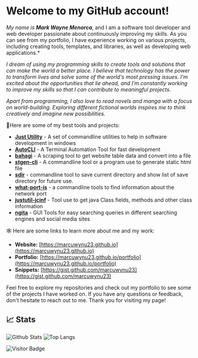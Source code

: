 

# Welcome to my **GitHub** account!

<i>My name is&nbsp;**Mark Wayne Menorca**</i>, and I am a software tool developer and web developer passionate about continuously improving my skills. As you can see from my portfolio, I have experience working on various projects, including creating tools, templates, and libraries, as well as developing web applications.\*

*I dream of using my programming skills to create tools and solutions that can make the world a better place. I believe that technology has the power to transform lives and solve some of the world's most pressing issues. I'm excited about the opportunities that lie ahead, and I'm constantly working to improve my skills so that I can contribute to meaningful projects.*

*Apart from programming, I also love to read novels and manga with a focus on world-building. Exploring different fictional worlds inspires me to think creatively and imagine new possibilities.*

🙋Here are some of my best tools and projects:

* <b>[Just Utility](https://github.com/just-utility)</b> \- A set of commandline utilities to help in software development in windows
* <b>[AutoCLI](https://github.com/autocli)</b> \- A Terminal Automation Tool for fast development
* <b>[bahagi](https:/github.com/bahagi)</b> \- A scraping tool to get website table data and convert into a file
* <b>[stgen-cli](https:/github.com/stgen-cli)</b> \- A commandline tool or a program use to generate static html file
* <b>[sdir](https://github.com/sdir)</b> \- commandline tool to save current directory and show list of save directory for future use\.
* <b>[what-port-is](https://github.com/what-port-is)</b> \- a commandline tools to find information about the network port
* <b>[justutil-jcinf](https:/github.com/justutil-jcinf)</b> \- Tool use to get java Class fields\, methods and other class information
* <b>[ngita](https://github.com/ngita)</b> \- GUI Tools for easy searching queries in different searching engines and social media sites

🕸️ Here are some links to learn more about me and my work:

* **Website:** [https://marcuwynu23.github.io](https://marcuwynu23.github.io)
* **Portfolio:** [https://marcuwynu23.github.io/portfolio](https://marcuwynu23.github.io/portfolio)
* **Snippets:** [https://gist.github.com/marcuwynu23](https://gist.github.com/marcuwynu23)

Feel free to explore my repositories and check out my portfolio to see some of the projects I have worked on. If you have any questions or feedback, don't hesitate to reach out to me. Thank you for visiting my page!

## 📈 Stats

![Github Stats](https://github-readme-stats.vercel.app/api?username=marcuwynu23&count_private=true&show_icons=true&include_all_commits=true&theme=dark&layout=compact)
![Top Langs](https://github-readme-stats.vercel.app/api/top-langs/?username=marcuwynu23&hide=TeX&layout=compact&theme=dark)

![Visitor Badge](https://visitor-badge.laobi.icu/badge?page_id=marcuwynu23.marcuwynu23)

